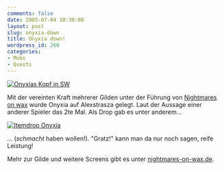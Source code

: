 ```yaml
---
comments: false
date: 2005-07-04 10:30:08
layout: post
slug: onyxia-down
title: Onyxia down!
wordpress_id: 260
categories:
- Mobs
- Quests
---
```


[![Onyxias Kopf in SW](http://photos18.flickr.com/23437716_23ba07ab0a.jpg)](http://www.flickr.com/photos/walsweer/23437716/)



Mit der vereinten Kraft mehrerer Gilden unter der Führung von [Nightmares on wax](http://nightmares-on-wax.de/) wurde Onyxia auf Alexstrasza gelegt. Laut der Aussage einer anderer Spieler das 2te Mal. Als Drop gab es unter anderem...

[![Itemdrop Onyxia](http://photos19.flickr.com/23437719_4b81efb2c2.jpg)](http://www.flickr.com/photos/walsweer/23437719/)

... (*schmacht* haben wollen!). "Gratz!" kann man da nur noch sagen, reife Leistung!

Mehr zur Gilde und weitere Screens gibt es unter [nightmares-on-wax.de](http://nightmares-on-wax.de/).
